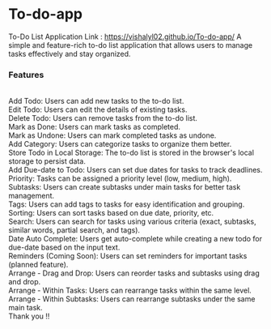 # To-do-app

To-Do List Application Link : https://vishalyl02.github.io/To-do-app/
A simple and feature-rich to-do list application that allows users to manage tasks effectively and stay organized.
<br>
<h3>Features</h3>
<br>
Add Todo: Users can add new tasks to the to-do list.
<br>
Edit Todo: Users can edit the details of existing tasks.
<br>
Delete Todo: Users can remove tasks from the to-do list.
<br>Mark as Done: Users can mark tasks as completed.
<br>Mark as Undone: Users can mark completed tasks as undone.
<br>Add Category: Users can categorize tasks to organize them better.
<br>Store Todo in Local Storage: The to-do list is stored in the browser's local storage to persist data.
<br>Add Due-date to Todo: Users can set due dates for tasks to track deadlines.
<br>Priority: Tasks can be assigned a priority level (low, medium, high).
<br>Subtasks: Users can create subtasks under main tasks for better task management.
<br>Tags: Users can add tags to tasks for easy identification and grouping.
<br>Sorting: Users can sort tasks based on due date, priority, etc.
<br>Search: Users can search for tasks using various criteria (exact, subtasks, similar words, partial search, and tags).
<br>Date Auto Complete: Users get auto-complete while creating a new todo for due-date based on the input text.
<br>Reminders (Coming Soon): Users can set reminders for important tasks (planned feature).
<br>Arrange - Drag and Drop: Users can reorder tasks and subtasks using drag and drop.
<br>Arrange - Within Tasks: Users can rearrange tasks within the same level.
<br>Arrange - Within Subtasks: Users can rearrange subtasks under the same main task.

<br>
Thank you !!
